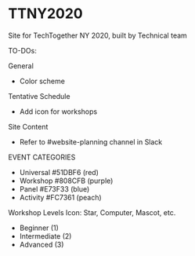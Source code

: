 # TTNY2020
Site for TechTogether NY 2020, built by Technical team

TO-DOs:

General
- Color scheme

Tentative Schedule
- Add icon for workshops

Site Content
- Refer to #website-planning channel in Slack


EVENT CATEGORIES
- Universal #51DBF6 (red)
- Workshop #808CFB (purple)
- Panel #E73F33 (blue)
- Activity #FC7361 (peach)

Workshop Levels
Icon: Star, Computer, Mascot, etc.
- Beginner (1)
- Intermediate (2)
- Advanced (3)
